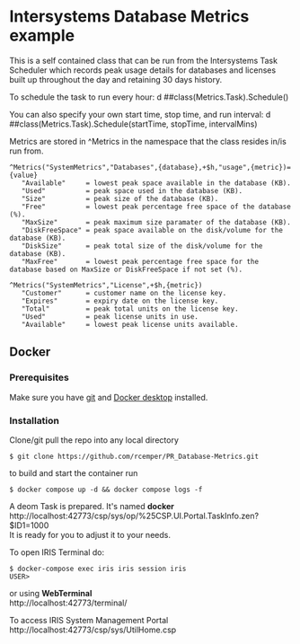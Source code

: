 # Intersystems Database Metrics example

This is a self contained class that can be run from the Intersystems Task Scheduler which records peak usage details for databases and licenses built up throughout the day and retaining 30 days history.

To schedule the task to run every hour:
d ##class(Metrics.Task).Schedule()

You can also specify your own start time, stop time, and run interval:
d ##class(Metrics.Task).Schedule(startTime, stopTime, intervalMins)

Metrics are stored in ^Metrics in the namespace that the class resides in/is run from.
```
^Metrics("SystemMetrics","Databases",{database},+$h,"usage",{metric})={value}  
   "Available"     = lowest peak space available in the database (KB).  
   "Used"          = peak space used in the database (KB).  
   "Size"          = peak size of the database (KB).  
   "Free"          = lowest peak percentage free space of the database (%).  
   "MaxSize"       = peak maximum size paramater of the database (KB).  
   "DiskFreeSpace" = peak space available on the disk/volume for the database (KB).  
   "DiskSize"      = peak total size of the disk/volume for the database (KB).  
   "MaxFree"       = lowest peak percentage free space for the database based on MaxSize or DiskFreeSpace if not set (%).  
      
^Metrics("SystemMetrics","License",+$h,{metric})  
   "Customer"      = customer name on the license key.  
   "Expires"       = expiry date on the license key.  
   "Total"         = peak total units on the license key.  
   "Used"          = peak license units in use.  
   "Available"     = lowest peak license units available.
   ```

## Docker    

### Prerequisites
Make sure you have [git](https://git-scm.com/book/en/v2/Getting-Started-Installing-Git) and [Docker desktop](https://www.docker.com/products/docker-desktop) installed.
### Installation
Clone/git pull the repo into any local directory
```
$ git clone https://github.com/rcemper/PR_Database-Metrics.git   
```
to build and start the container run     
```
$ docker compose up -d && docker compose logs -f
```
A deom Task is prepared. It's named **docker**    
http://localhost:42773/csp/sys/op/%25CSP.UI.Portal.TaskInfo.zen?$ID1=1000     
It is ready for you to adjust it to your needs.    

To open IRIS Terminal do:   
```
$ docker-compose exec iris iris session iris 
USER>
```
or using **WebTerminal**     
http://localhost:42773/terminal/      

To access IRIS System Management Portal   
http://localhost:42773/csp/sys/UtilHome.csp    
